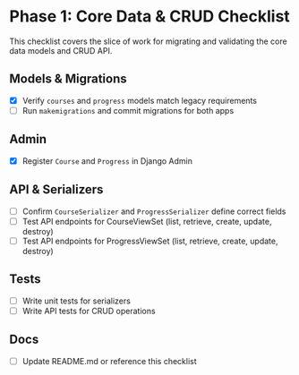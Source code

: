 # Phase 1: Core Data & CRUD Checklist

This checklist covers the slice of work for migrating and validating the core data models and CRUD API.

## Models & Migrations
- [x] Verify `courses` and `progress` models match legacy requirements
- [ ] Run `makemigrations` and commit migrations for both apps

## Admin
- [x] Register `Course` and `Progress` in Django Admin

## API & Serializers
- [ ] Confirm `CourseSerializer` and `ProgressSerializer` define correct fields
- [ ] Test API endpoints for CourseViewSet (list, retrieve, create, update, destroy)
- [ ] Test API endpoints for ProgressViewSet (list, retrieve, create, update, destroy)

## Tests
- [ ] Write unit tests for serializers
- [ ] Write API tests for CRUD operations

## Docs
- [ ] Update README.md or reference this checklist